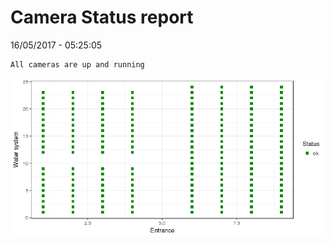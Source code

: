 Camera Status report
================
16/05/2017 - 05:25:05

    All cameras are up and running

![](camreport_files/figure-markdown_github/unnamed-chunk-2-1.png)
